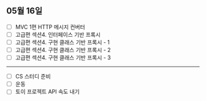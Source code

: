 ## 05월 16일

- [ ] MVC 1편 HTTP 메시지 컨버터
- [ ] 고급편 섹션4. 인터페이스 기반 프록시
- [ ] 고급편 섹션4. 구현 클래스 기반 프록시 - 1
- [ ] 고급편 섹션4. 구현 클래스 기반 프록시 - 2
- [ ] 고급편 섹션4. 구현 클래스 기반 프록시 - 3

---

- [ ] CS 스터디 준비
- [ ] 운동
- [ ] 토이 프로젝트 API 속도 내기
